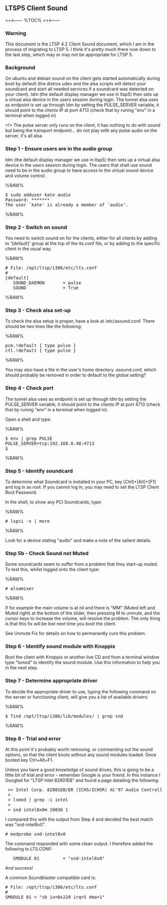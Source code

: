 ## LTSP5 Client Sound

<<<---
%TOC%
<<<---

### Warning

This document is the LTSP 4.2 Client Sound document, which I am in the process of migrating to LTSP 5.  I think it's pretty much there now down to the last step, which may or may not be appropriate for LTSP 5.

### Background

On ubuntu and debian sound on the client gets started automatically during boot by default (the distros udev and the alsa scripts will detect your soundcard and start all needed services if a soundcard was detected on your client).  ldm (the default display manager we use in ltsp5) then sets up a virtual alsa device in the users session during login.  The tunnel alsa uses as endpoint is set up through ldm by setting the PULSE_SERVER variable, it should point to the clients IP at port 4713 (check that by runing "env" in a terminal when logged in)

<!> The pulse server only runs on the client, it has nothing to do with sound but being the transport endpoint... do not play with any pulse audio on the server, it's all alsa

### Step 1 - Ensure users are in the audio group

ldm (the default display manager we use in ltsp5) then sets up a virtual alsa device in the users session during login.  The users that shall use sound need to be in the audio group to have access to the virtual sound device and volume control.

%RAW%
<pre>
$ sudo adduser kate audio
Password: *******
The user `kate' is already a member of `audio'.
</pre>
%RAW%

### Step 2 - Switch on sound

You need to switch sound on for the clients, either for all clients by adding to '[default]' group at the top of the lts.conf file, or by adding to the specific client in the usual way.

%RAW%
<pre>
# File: /opt/ltsp/i386/etc/lts.conf
#
[default] 
   SOUND_DAEMON       = pulse
   SOUND              = True
</pre>
%RAW%

### Step 3 - Check alsa set-up

To check the alsa setup is proper, have a look at /etc/asound.conf.  There should be two lines like the following:

%RAW%
<pre>
pcm.!default { type pulse }
ctl.!default { type pulse }
</pre>
%RAW%

You may also have a file in the user's home directory .asound.conf, which should probably be removed in order to default to the global setting?

### Step 4 - Check port

The tunnel alsa uses as endpoint is set up through ldm by setting the PULSE_SERVER variable, it should point to the clients IP at port 4713 (check that by runing "env" in a terminal when logged in).

Open a shell and type:

%RAW%
<pre>
$ env | grep PULSE
PULSE_SERVER=tcp:192.168.0.48:4713
$
</pre>
%RAW%

### Step 5 - Identify soundcard

To determine what Soundcard is installed in your PC, key [Ctrl]+[Alt]+[F1] and log in as root.  If you cannot log in, you may need to set the LTSP Client Root Password.

In the shell, to show any PCI Soundcards, type:

%RAW%
<pre>
# lspci -v | more
</pre>
%RAW%

Look for a device stating "audio" and make a note of the salient details.

### Step 5b - Check Sound not Muted

Some soundcards seem to suffer from a problem that they start-up muted.  To test this, whilst logged onto the client type:

%RAW%
<PRE>
# alsamixer
</PRE>
%RAW%

If for example the main volume is at nil and there is "MM" (Muted left and Muted right) at the bottom of the slider, then pressing M to unmute, and the cursor keys to increase the volume, will resolve the problem.  The only thing is that this fix will be lost next time you boot the client.

See Unmute Fix for details on how to permanently cure this problem.

### Step 6 - Identify sound module with Knoppix

Boot the client with Knoppix or another live CD and from a terminal window type "lsmod" to identify the sound module.  Use this information to help you in the next step.

### Step 7 - Determine appropriate driver

To decide the appropriate driver to use, typing the following command on the server or functioning client, will give you a list of available drivers:

%RAW%
<pre>
$ find /opt/ltsp/i386/lib/modules/ | grep snd
</pre>
%RAW%

### Step 8 - Trial and error

At this point it's probably worth removing, or commenting out the sound options, so that the client boots without any sound modules loaded. Once booted key Ctrl+Alt+F1.

Unless you have a good knowledge of sound drives, this is going to be a little bit of trial and error - remember Google is your friend. In this instance I Googled for "LTSP Intel 82801EB" and found a page detailing the following:

<pre>
 >> Intel Corp. 82801EB/ER (ICH5/ICH5R) AC'97 Audio Controller
 >
 > lsmod | grep -i intel
 >
 > snd_intel8x0m 20036 1
</pre>

I compared this with the output from Step 4 and decided the best match was "snd-intel8x0".

<pre>
# modprobe snd-intel8x0
</pre>

The command responded with some clean output. I therefore added the following to LTS.CONF:

<pre>
   SMODULE_01         = "snd-intel8x0"
</pre>

And success!

A common Soundblaster compatible card is:

<pre>
# File: /opt/ltsp/i386/etc/lts.conf
#
SMODULE_01 = "sb io=0x220 irq=5 dma=1"
</pre>

